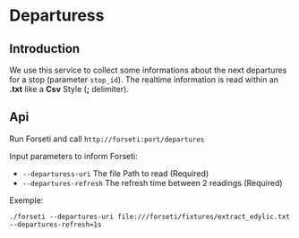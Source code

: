 # Departuress

## Introduction

We use this service to collect some informations about the next departures for a stop (parameter `stop_id`).
The realtime information is read within an **.txt** like a **Csv** Style (**;** delimiter).

## Api

Run Forseti and call `http://forseti:port/departures`

Input parameters to inform Forseti:

- `--departuress-uri` The file Path to read (Required)
- `--departures-refresh` The refresh time between 2 readings (Required)

Exemple:

```
./forseti --departures-uri file:///forseti/fixtures/extract_edylic.txt --departures-refresh=1s
```
